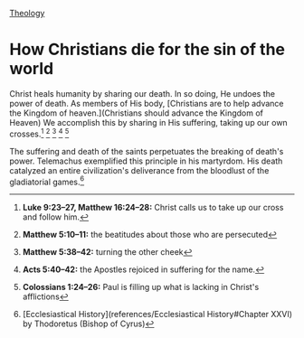 [Theology](Theology)

# How Christians die for the sin of the world

Christ heals humanity by sharing our death. In so doing, He undoes the power of death. As members of His body, [Christians are to help advance the Kingdom of heaven.](Christians should advance the Kingdom of Heaven) We accomplish this by sharing in His suffering, taking up our own crosses.[^1] [^2] [^3] [^4] [^5]

The suffering and death of the saints perpetuates the breaking of death's power. Telemachus exemplified this principle in his martyrdom. His death catalyzed an entire civilization's deliverance from the bloodlust of the gladiatorial games.[^6]

[^1]: **Luke 9:23–27, Matthew 16:24–28:** Christ calls us to take up our cross and follow him.
[^2]: **Matthew 5:10–11:** the beatitudes about those who are persecuted
[^3]: **Matthew 5:38–42:** turning the other cheek
[^4]: **Acts 5:40–42:** the Apostles rejoiced in suffering for the name.
[^5]: **Colossians 1:24–26:** Paul is filling up what is lacking in Christ's afflictions
[^6]: [Ecclesiastical History](references/Ecclesiastical History#Chapter XXVI) by Thodoretus (Bishop of Cyrus)
